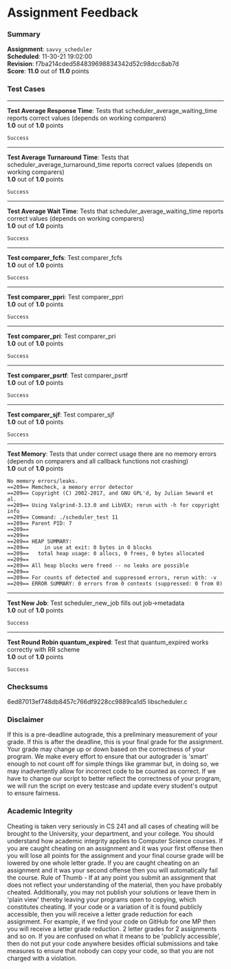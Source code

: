 # Assignment Feedback

### Summary

**Assignment**: `savvy_scheduler`  
**Scheduled**: 11-30-21 19:02:00  
**Revision**: f7ba214cded584839698834342d52c98dcc8ab7d  
**Score**: **11.0** out of **11.0** points

### Test Cases
---

**Test Average Response Time**: Tests that scheduler_average_waiting_time reports correct values (depends on working comparers)  
**1.0** out of **1.0** points
```
Success
```
---

**Test Average Turnaround Time**: Tests that scheduler_average_turnaround_time reports correct values (depends on working comparers)  
**1.0** out of **1.0** points
```
Success
```
---

**Test Average Wait Time**: Tests that scheduler_average_waiting_time reports correct values (depends on working comparers)  
**1.0** out of **1.0** points
```
Success
```
---

**Test comparer_fcfs**: Test comparer_fcfs  
**1.0** out of **1.0** points
```
Success
```
---

**Test comparer_ppri**: Test comparer_ppri  
**1.0** out of **1.0** points
```
Success
```
---

**Test comparer_pri**: Test comparer_pri  
**1.0** out of **1.0** points
```
Success
```
---

**Test comparer_psrtf**: Test comparer_psrtf  
**1.0** out of **1.0** points
```
Success
```
---

**Test comparer_sjf**: Test comparer_sjf  
**1.0** out of **1.0** points
```
Success
```
---

**Test Memory**: Tests that under correct usage there are no memory errors (depends on comparers and all callback functions not crashing)  
**1.0** out of **1.0** points
```
No memory errors/leaks.
==209== Memcheck, a memory error detector
==209== Copyright (C) 2002-2017, and GNU GPL'd, by Julian Seward et al.
==209== Using Valgrind-3.13.0 and LibVEX; rerun with -h for copyright info
==209== Command: ./scheduler_test 11
==209== Parent PID: 7
==209== 
==209== 
==209== HEAP SUMMARY:
==209==     in use at exit: 0 bytes in 0 blocks
==209==   total heap usage: 0 allocs, 0 frees, 0 bytes allocated
==209== 
==209== All heap blocks were freed -- no leaks are possible
==209== 
==209== For counts of detected and suppressed errors, rerun with: -v
==209== ERROR SUMMARY: 0 errors from 0 contexts (suppressed: 0 from 0)
```
---

**Test New Job**: Test scheduler_new_job fills out job->metadata  
**1.0** out of **1.0** points
```
Success
```
---

**Test Round Robin quantum_expired**: Test that quantum_expired works correctly with RR scheme  
**1.0** out of **1.0** points
```
Success
```
### Checksums

6ed87013ef748db8457c766df9228cc9889ca1d5 libscheduler.c


### Disclaimer
If this is a pre-deadline autograde, this a preliminary measurement of your grade.
If this is after the deadline, this is your final grade for the assignment.
Your grade may change up or down based on the correctness of your program.
We make every effort to ensure that our autograder is 'smart' enough to not count off
for simple things like grammar but, in doing so, we may inadvertently allow for
incorrect code to be counted as correct.
If we have to change our script to better reflect the correctness of your program,
we will run the script on every testcase and update every student's output to ensure fairness.



### Academic Integrity
Cheating is taken very seriously in CS 241 and all cases of cheating will be brought to the University, your department, and your college.
You should understand how academic integrity applies to Computer Science courses.
If you are caught cheating on an assignment and it was your first offense then you will lose all points for the assignment and your final course
grade will be lowered by one whole letter grade. If you are caught cheating on an assignment and it was your second offense then you will automatically fail the course.
Rule of Thumb - If at any point you submit an assignment that does not reflect your understanding of the material, then you have probably cheated.
Additionally, you may not publish your solutions or leave them in 'plain view' thereby leaving your programs open to copying, which constitutes cheating.
If your code or a variation of it is found publicly accessible, then you will receive a letter grade reduction for each assignment.
For example, if we find your code on GitHub for one MP then you will receive a letter grade reduction. 2 letter grades for 2 assignments and so on.
If you are confused on what it means to be 'publicly accessible', then do not put your code anywhere besides official submissions and take measures
to ensure that nobody can copy your code, so that you are not charged with a violation.


